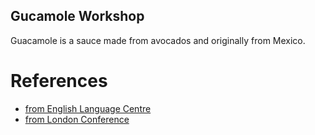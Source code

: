 Gucamole Workshop
---
Guacamole is a sauce made from avocados and originally from Mexico. 


# References

* [from English Language Centre](https://um2.umac.mo/apps/com/bulletin.nsf/nrsview/A5B0C0C88D65C677482581060046C447)
* [from London Conference](https://uaem2015london.wordpress.com/program/guacamole-workshop/)
